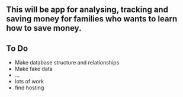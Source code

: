 ## This will be app for analysing, tracking and saving money for families who wants to learn how to save money.

## To Do
- Make database structure and relationships
- Make fake data
- ...
- lots of work
- find hosting
